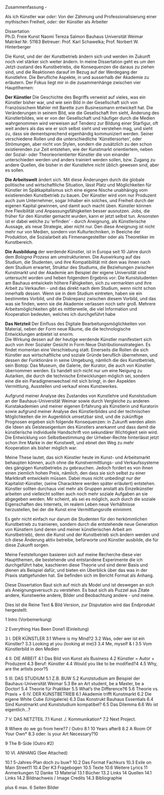 Zusammenfassung - 


Als ich Künstler war *oder:* Von der Zähmung und Professionalisierung einer mythischen Freiheit, *oder:* der Künstler als Arbeiter 


Dissertation  
Ph.D. Freie Kunst
Naomi Tereza Salmon
Bauhaus Universität Weimar
Matrikel Nr. 51163
Betreuer: Prof. Karl Schawelka; Prof. Norbert W. Hinterberger


Die Kunst, und der der Kunstbetrieb ändern sich und werden im Zukunft noch viel stärker sich weiter ändern. In meine Dissertation geht es 
um den Jetzt-zustand des Kunstbetriebs, die Konsequenzen die daraus zu ziehen sind, und die Reaktionen darauf im Bezug auf der Werdegang der 
Kunstlehre. Die Berufliche Aspekte, in und ausserhalb der Akademie zu erläutern. Der Fokus liegt mir in die zusammenhänge zwischen vier Hauptthemen:

**Der Künstler** Die Geschichte des Begriffs verweist auf vieles, was ein Künstler bisher war, und wie sein Bild in der Gesellschaft sich von Französischem 
Mahler mit Barette zum Businessmann entwickelt hat. Die Veränderungen in seinem Bild, wie die Gesellschaft ihm sieht, Änderung des Künstlerbildes, wie er von 
der Gesellschaft und häufiger durch die Medien wahrgenommen wird verweisen auf Tendenz zur Bildung einer Starfigur, oft weit anders als das wie er sich selbst 
sieht und verstehen mag, und sieht zu, dass sie dementsprechend eigenhändig kommuniziert werden. Seiner verschiedene Rollen und die unterschiedliche 'Künstlersorten', 
oder Strömungen, aber nicht von Stylen, sondern die zusätzlich zu den schon existierenden zur Zeit entstehen, wie der Kunstmarkt orientiertem, neben der Sozial- oder 
Theorieorientierter Künstler die von einander unterschieden werden und anders trainiert werden sollen, bzw. Zugang zu andere Quellen, die bisher in der Kunstlehre 
nicht üblich gewesen sind, aber es sollen. 

**Die Arbeitswelt** ändert sich. Mit diese Änderungen durch die globale politische und wirtschaftliche Situation, lässt Platz und Möglichkeiten für Künstler im 
Spätkapitalismus sich eine eigene Nische unabhängig vom existierenden Kunstbetrieb zu bauen. Der Künstler wird vom nur Produzent auch zum Unternehmer, sogar Inhaber 
ein solches, und Freiheit durch der eigenen Kapital gewinnen, und damit auch macht üben. Künstler können ihre Flexibilität und Anpassungsfähigkeiten besser ausnutzen. 
Jobs, die früher für den Künstler gemacht wurden, kann er jetzt selbst tun. Ansonsten ist er dabei welche zu 'erfinden' - durch Aneignung, als Künstlerische Aussage, 
als neue Strategie, aber nicht nur. Den diese Aneignung ist nicht mehr nur von Medien, sondern von Kulturtechniken, in Beeiche der Produktion, die Sozialarbeit als 
Firmenangestellter oder als Theoretiker im Kunstbereich.

**Die Ausbildung** der werdende Künstler, ist in Europa seit 10 Jahre durch dem *Bologna Prozess* am umstrukturieren. Die Auswirkung auf das Studium, die Studenten, 
und ihre Kompatibilität mit dem was ihnen nach dem Studium erwartet, Struktur des Studiums, die Beziehungen zwischen Kunstmarkt und der Akademie am 
Beispiel der eigene Universität sind untersucht worden und heben folgendem Ergebnis vor: Die Kunststudenten am Bauhaus entwickeln höhere Fähigkeiten, sich zu vermarkten 
und ihre Arbeit zu Verkaufen - und das direkt nach dem Studium, wenn nicht schon innerhalb dessen. Wenn sie in dem Studium eintreten, haben sie ein bestimmtes Vorbild, 
und die Diskrepanz zwischen diesem Vorbild, und das was sie finden, wenn sie die Akademie verlassen noch sehr groß. Mehrere Arbeitsmöglichkeiten gibt es mittlerweile, 
die viel Information und Kooperation bedeuten, welches ich durchgeführt habe 

**Das Netzteil** Der Einfluss des Digitale Bearbeitungsmöglichkeiten von Material, neben der Form neue Räume, die die technologische Entwicklungen anbietet ist enorm.  
Die Wirkung dessen auf der heutige werdende Künstler manifestiert sich auch von ihrer Sozialer Gesicht in Form Neue Distributionsstrategien. Es findet momentan eine Verschiebung 
statt. Einerseits die Rollen die sich Künstler aus wirtschaftliche und soziale Gründe beruflich übernehmen, und dessen der Funktionäre in seine Umgebung, nämlich die des 
Kunstbetrieb, sein Biotop: Das Museum, die Galerie, der Kurator, die auch von Künstler übernommen werden. Es handelt sich nicht nur um eine Neigung zu Autarken, die durch die 
technische Entwicklungen möglich sei, sondern eine die ein Paradigmenwechsel mit sich bringt, in den Aspekten Vermittlung, Ausstellen und verkauf eines Kunstwerkes.

Aufgrund meiner Analyse des Zustandes von Kunstlehre und Kunststudium an der Bauhaus-Universität Weimar sowie durch Vergleiche zu anderen 
Kunstakademien und meiner eigenen Erfahrung als Künstlerin und Kuratorin sowie aufgrund meiner Analyse des Künstlerbildes und der technischen 
Möglichkeiten die im Augenblick umsetzbar sind, und die zukünftige Prognosen ergeben sich folgende Konsequenzen: in Zukunft werden allein die 
Ideen als Geisteseigentum des Künstlers anerkannt und dass damit die künstlerische individuelle Handschrift von sekundärer Wichtigkeit sein wird.
Die Entwicklung von Selbstbestimmung der Urheber-Rechte hinterlässt jetzt schon ihre Marke in der Kunstwelt, und ebnet den Weg zu mehr Kooperation
als bisher möglich war.

Meine These lautet, das sich Künstler heute im Kunst- und Arbeitsmarkt behaupten können, auch ohne die Kunstvermittlungs- und Verkaufssysteme des gängigen Kunstbetriebs 
zu gebrauchen. Jedoch fordert es von ihnen einen ziemlich hohen Preis, nämlich, den dass sie sich selbst zu einer Marktkraft entwickeln müssen. Dabei muss nicht
unbedingt nur der Kapitalist-Künstler, (seine Characktere werden später erläutert) entstehen. Künstler sollten durchaus viel mehr als Gruppen anstatt als Einzelkünstler 
arbeiten und vielleicht sollten auch noch mehr soziale Aufgaben an sie abgegeben werden. Mir scheint, als sei es möglich, auch durch die soziale Eigenschaften des Internets,
im realem Leben neue Verhältnisse herzustellen, bei der die Kunst eine Vermittlungsrolle einnimmt. 

Es gehr nicht einfach nur darum die Studenten für den herkömmlichen Kunstbetrieb zu trainieren, sondern durch die entstehende neue Generation von Künstlern (und deren und 
meiner künstlerischen Arbeit am Kunstbetrieb), denn die Kunst und der Kunstbetrieb sich ändern werden und ich diese Änderung aktiv betreibe, 
befürworte und Künstler ausbilde, die für diese Zukunft sorgen.

Meine Feststellungen basieren sich auf meine Recherche diese vier Hauptthemen, die bestehende und entstandene Experimente die ich durchgeführt habe, 
kaschieren diese Theorie und sind derer Basis und dienen als Beispiel dafür, und bieten ein Überblick über das was in der Praxis stattgefunden hat. 
Sie befinden sich im Bericht Format als Anhang.

Diese Dissertation Baut sich auf mich als Model und ist deswegen an sich als Aneignungsversuch zu verstehen. Es baut sich als Puzzel aus Zitate andere, Kunstwerke andere, 
Bilder und Beobachtung andere - und meine.

Dies ist die Reine Text & Bild Version, zur Disputation wird das Endprodukt hergestellt.


1 Intro (Vorbemerkung)

2 Everything Has Been Done1 (Einleitung)

3 I. DER KÜNSTLER
3.1 Where is my Mind?2
3.2 Was, oder wer ist ein Künstler?
3.3 Looking at you (looking at me)3
3.4 Me, myself & I
3.5 Vom Künstlerbild in den Medien

4 II. DIE ARBEIT
4.1 Das Bild von Kunst als Business
4.2 Künstler = Autor + Produzent
4.3 Beruf: Künstler
4.4 Would you like to be modified?4
4.5 Why, are the artists poor?5

5 III. DAS STUDIUM
5.1 Z.B. BUW
5.2 Kunststudium am Beispiel der Bauhaus-Universität Weimar
5.3 Be an Art student, be a Master, be a Doctor!
5.4 Theorie für Praktiker
5.5 What’s the Difference?6
5.6 Theorie vs. Praxis
+
6 IV. DER KUNSTBETRIEB
6.1 Akademie trifft Kunstmarkt
6.2 Die eigene White Cube (Unigalerie)
6.3 Das Konstrukt Bauhaus Essentials
6.4 Sind Kunstmarkt und Kunststudium kompatibel?
6.5 Das Dilemma
6.6 Wo ist eigentlich…?

7 V. DAS NETZTEIL
7.1 Kunst ./. Kommunikation*
7.2 Next Project.

8 Where do we go from here?7 / Outro
8.1 10 Years after8
8.2 A Room Of Your Own*
8.3 oder: Is your Art Necessary?10

9 The B-Side (Outro #2)

10 VI. ANHANG (See Attached)

10.1 5-Jahres-Plan doch zu buw?
10.2 Das Format Fachkurs
10.3 Exile on Main Street11
10.4 Der K3 Fragebogen
10.5 Texte
10.6 Weitere Lyrics
11 Anmerkungen
12 Danke
13 Material
13.1 Bücher
13.2 Links
14 Quellen
14.1 Links
14.2 Bildnachweis / Image Credits
14.3 Bibliographie

plus 6 max. 6 Seiten Bilder
